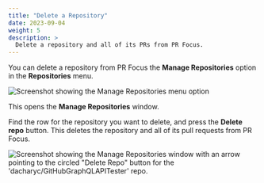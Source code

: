 ```yaml
---
title: "Delete a Repository"
date: 2023-09-04
weight: 5
description: >
  Delete a repository and all of its PRs from PR Focus.
---
```


You can delete a repository from PR Focus the **Manage Repositories** option in the **Repositories** menu.

![Screenshot showing the Manage Repositories menu option](/images/manage-repositories-menu-option.png)

This opens the **Manage Repositories** window.

Find the row for the repository you want to delete, and press the **Delete repo** button. This deletes the repository and all of its pull requests from PR Focus.

![Screenshot showing the Manage Repositories window with an arrow pointing to the circled "Delete Repo" button for the 'dacharyc/GitHubGraphQLAPITester' repo.](/images/delete-repo-button.png)
